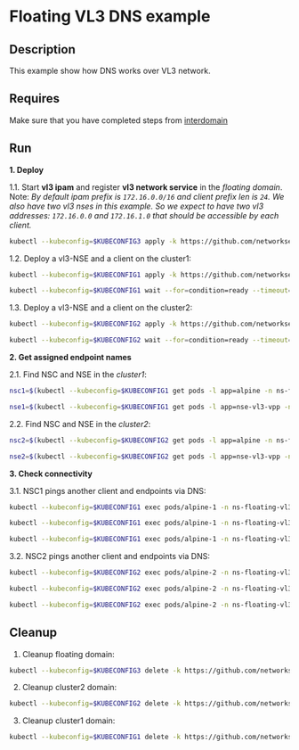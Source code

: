 # Floating VL3 DNS example

## Description

This example show how DNS works over VL3 network.

## Requires

Make sure that you have completed steps from [interdomain](../../suites/basic)

## Run

**1. Deploy**

1.1. Start **vl3 ipam** and register **vl3 network service** in the *floating domain*.
Note: *By default ipam prefix is `172.16.0.0/16` and client prefix len is `24`. We also have two vl3 nses in this example. So we expect to have two vl3 addresses: `172.16.0.0` and `172.16.1.0` that should be accessible by each client.*

```bash
kubectl --kubeconfig=$KUBECONFIG3 apply -k https://github.com/networkservicemesh/deployments-k8s/examples/interdomain/usecases/floating_vl3-dns/cluster3?ref=v1.14.0-rc.1
```

1.2. Deploy a vl3-NSE and a client on the cluster1:

```bash
kubectl --kubeconfig=$KUBECONFIG1 apply -k https://github.com/networkservicemesh/deployments-k8s/examples/interdomain/usecases/floating_vl3-dns/cluster1?ref=v1.14.0-rc.1
```
```bash
kubectl --kubeconfig=$KUBECONFIG1 wait --for=condition=ready --timeout=5m pod -l app=alpine -n ns-floating-vl3-dns
```

1.3. Deploy a vl3-NSE and a client on the cluster2:

```bash
kubectl --kubeconfig=$KUBECONFIG2 apply -k https://github.com/networkservicemesh/deployments-k8s/examples/interdomain/usecases/floating_vl3-dns/cluster2?ref=v1.14.0-rc.1
```
```bash
kubectl --kubeconfig=$KUBECONFIG2 wait --for=condition=ready --timeout=5m pod -l app=alpine -n ns-floating-vl3-dns
```

**2. Get assigned endpoint names**

2.1. Find NSC and NSE in the *cluster1*:

```bash
nsc1=$(kubectl --kubeconfig=$KUBECONFIG1 get pods -l app=alpine -n ns-floating-vl3-dns --template '{{range .items}}{{.metadata.name}}{{"\n"}}{{end}}')
```
```bash
nse1=$(kubectl --kubeconfig=$KUBECONFIG1 get pods -l app=nse-vl3-vpp -n ns-floating-vl3-dns --template '{{range .items}}{{.metadata.name}}{{"\n"}}{{end}}')
```

2.2. Find NSC and NSE in the *cluster2*:

```bash
nsc2=$(kubectl --kubeconfig=$KUBECONFIG2 get pods -l app=alpine -n ns-floating-vl3-dns --template '{{range .items}}{{.metadata.name}}{{"\n"}}{{end}}')
```
```bash
nse2=$(kubectl --kubeconfig=$KUBECONFIG2 get pods -l app=nse-vl3-vpp -n ns-floating-vl3-dns --template '{{range .items}}{{.metadata.name}}{{"\n"}}{{end}}')
```

**3. Check connectivity**

3.1. NSC1 pings another client and endpoints via DNS:

```bash
kubectl --kubeconfig=$KUBECONFIG1 exec pods/alpine-1 -n ns-floating-vl3-dns -- ping -c2 -i 0.5 $nsc2.floating-vl3-dns.my.cluster3. -4
```
```bash
kubectl --kubeconfig=$KUBECONFIG1 exec pods/alpine-1 -n ns-floating-vl3-dns -- ping -c2 -i 0.5 $nse2.floating-vl3-dns.my.cluster3. -4
```
```bash
kubectl --kubeconfig=$KUBECONFIG1 exec pods/alpine-1 -n ns-floating-vl3-dns -- ping -c2 -i 0.5 $nse1.floating-vl3-dns.my.cluster3. -4
```

3.2. NSC2 pings another client and endpoints via DNS:

```bash
kubectl --kubeconfig=$KUBECONFIG2 exec pods/alpine-2 -n ns-floating-vl3-dns -- ping -c2 -i 0.5 $nsc1.floating-vl3-dns.my.cluster3. -4
```
```bash
kubectl --kubeconfig=$KUBECONFIG2 exec pods/alpine-2 -n ns-floating-vl3-dns -- ping -c2 -i 0.5 $nse1.floating-vl3-dns.my.cluster3. -4
```
```bash
kubectl --kubeconfig=$KUBECONFIG2 exec pods/alpine-2 -n ns-floating-vl3-dns -- ping -c2 -i 0.5 $nse2.floating-vl3-dns.my.cluster3. -4
```

## Cleanup

1. Cleanup floating domain:
```bash
kubectl --kubeconfig=$KUBECONFIG3 delete -k https://github.com/networkservicemesh/deployments-k8s/examples/interdomain/usecases/floating_vl3-dns/cluster3?ref=v1.14.0-rc.1
```

2. Cleanup cluster2 domain:
```bash
kubectl --kubeconfig=$KUBECONFIG2 delete -k https://github.com/networkservicemesh/deployments-k8s/examples/interdomain/usecases/floating_vl3-dns/cluster2?ref=v1.14.0-rc.1
```

3. Cleanup cluster1 domain:
```bash
kubectl --kubeconfig=$KUBECONFIG1 delete -k https://github.com/networkservicemesh/deployments-k8s/examples/interdomain/usecases/floating_vl3-dns/cluster1?ref=v1.14.0-rc.1
```
